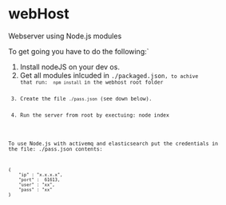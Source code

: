 # webHost
Webserver using Node.js modules <br />

To get going you have to do the following:`<br />
1. Install nodeJS on your dev os. <br />
2. Get all modules inlcuded in <code>./packaged.json<code/>, to achive that run: <code> npm install </code>in the webhost root folder <br />
3. Create the file <code>./pass.json</code> (see down below). <br />
4. Run the server from root by exectuing: node index <br />



To use Node.js with activemq and elasticsearch put the credentials in the file: ./pass.json 
contents:
```
{
	"ip" : "x.x.x.x",
	"port" :  61613,
	"user" : "xx",
	"pass" : "xx"
}

```
